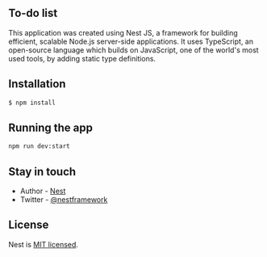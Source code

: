 ## To-do list

This application was created using Nest JS, a framework for building efficient, scalable Node.js server-side applications. It uses TypeScript, an open-source language which builds on JavaScript, one of the world's most used tools, by adding static type definitions.

## Installation

```bash
$ npm install
```

## Running the app

```bash
npm run dev:start
```

## Stay in touch
- Author - [Nest](https://nestjs.com/)
- Twitter - [@nestframework](https://twitter.com/nestframework)

## License
Nest is [MIT licensed](LICENSE).

